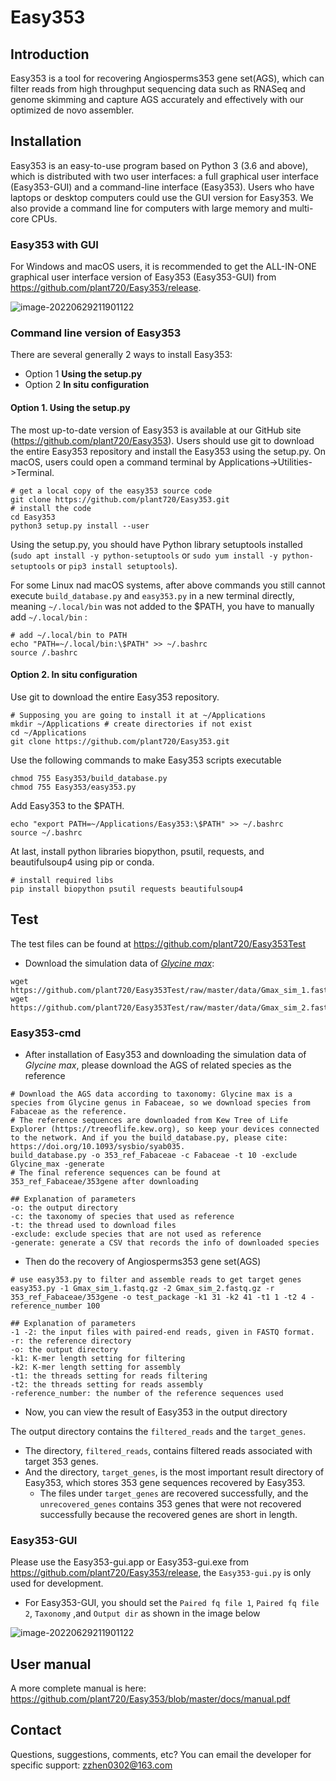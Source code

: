 # Easy353

## Introduction

Easy353 is a tool for recovering Angiosperms353 gene set(AGS), which can filter reads from high throughput sequencing data such as RNASeq and genome skimming and capture AGS accurately and effectively with our optimized de novo assembler. 

## Installation

Easy353 is an easy-to-use program based on Python 3 (3.6 and above), which is distributed with two user interfaces: a full graphical user interface (Easy353-GUI) and a command-line interface (Easy353). Users who have laptops or desktop computers could use the GUI version for Easy353. 
We also provide a command line for computers with large memory and multi-core CPUs.

### Easy353 with GUI

For Windows and macOS users, it is recommended to get the ALL-IN-ONE graphical user interface version of Easy353 (Easy353-GUI) from https://github.com/plant720/Easy353/release.

![image-20220629211901122](https://cdn.jsdelivr.net/gh/plant720/TyporaPic/img/20220629211901.png)

### Command line version of Easy353

There are several generally 2 ways to install Easy353:

* Option 1 **Using the setup.py**
* Option 2 **In situ configuration**

#### Option 1. Using the setup.py

The most up-to-date version of Easy353 is available at our GitHub site (https://github.com/plant720/Easy353). Users should use git to download the entire Easy353 repository and install the Easy353 using the setup.py. On macOS, users could open a command terminal by Applications->Utilities->Terminal.

```shell
# get a local copy of the easy353 source code
git clone https://github.com/plant720/Easy353.git
# install the code 
cd Easy353
python3 setup.py install --user
```

Using the setup.py, you should have Python library setuptools installed (`sudo apt install -y python-setuptools` or `sudo yum install -y python-setuptools` or `pip3 install setuptools`).

For some Linux nad macOS systems, after above commands you still cannot execute `build_database.py` and `easy353.py` in a new terminal directly, meaning `~/.local/bin` was not added to the \$PATH, you have to manually add `~/.local/bin` :

```shell
# add ~/.local/bin to PATH
echo "PATH=~/.local/bin:\$PATH" >> ~/.bashrc
source /.bashrc
```

#### Option 2. In situ configuration

Use git to download the entire Easy353 repository.

```shell
# Supposing you are going to install it at ~/Applications
mkdir ~/Applications # create directories if not exist
cd ~/Applications
git clone https://github.com/plant720/Easy353.git
```

Use the following commands to make Easy353 scripts executable

```shell
chmod 755 Easy353/build_database.py
chmod 755 Easy353/easy353.py
```

Add Easy353 to the $PATH.

```shell
echo "export PATH=~/Applications/Easy353:\$PATH" >> ~/.bashrc
source ~/.bashrc
```

At last, install python libraries biopython, psutil, requests, and beautifulsoup4 using pip or conda.

```shell
# install required libs
pip install biopython psutil requests beautifulsoup4
```

## Test
The test files can be found at https://github.com/plant720/Easy353Test

* Download the simulation data of [*Glycine max*](https://github.com/plant720/Easy353Test/tree/master/data):

```shell
wget https://github.com/plant720/Easy353Test/raw/master/data/Gmax_sim_1.fastq.gz
wget https://github.com/plant720/Easy353Test/raw/master/data/Gmax_sim_2.fastq.gz
```

### Easy353-cmd

* After installation of Easy353 and downloading the simulation data of *Glycine max*, please download the AGS of related species as the reference

```shell
# Download the AGS data according to taxonomy: Glycine max is a species from Glycine genus in Fabaceae, so we download species from Fabaceae as the reference.
# The reference sequences are downloaded from Kew Tree of Life Explorer (https://treeoflife.kew.org), so keep your devices connected to the network. And if you the build_database.py, please cite: https://doi.org/10.1093/sysbio/syab035.
build_database.py -o 353_ref_Fabaceae -c Fabaceae -t 10 -exclude Glycine_max -generate 
# The final reference sequences can be found at 353_ref_Fabaceae/353gene after downloading

## Explanation of parameters
-o: the output directory
-c: the taxonomy of species that used as reference
-t: the thread used to download files
-exclude: exclude species that are not used as reference
-generate: generate a CSV that records the info of downloaded species
```

* Then do the recovery of Angiosperms353 gene set(AGS)

```shell
# use easy353.py to filter and assemble reads to get target genes
easy353.py -1 Gmax_sim_1.fastq.gz -2 Gmax_sim_2.fastq.gz -r 353_ref_Fabaceae/353gene -o test_package -k1 31 -k2 41 -t1 1 -t2 4 -reference_number 100

## Explanation of parameters
-1 -2: the input files with paired-end reads, given in FASTQ format. 
-r: the reference directory
-o: the output directory
-k1: K-mer length setting for filtering
-k2: K-mer length setting for assembly
-t1: the threads setting for reads filtering
-t2: the threads setting for reads assembly
-reference_number: the number of the reference sequences used
```

* Now, you can view the result of Easy353 in the output directory

The output directory contains the `filtered_reads` and the `target_genes`. 

* The directory, `filtered_reads`, contains filtered reads associated with target 353 genes. 
* And the directory, `target_genes`, is the most important result directory of Easy353, which stores 353 gene sequences recovered by Easy353. 
  * The files under `target_genes` are recovered successfully, and the `unrecovered_genes`  contains 353 genes that were not recovered successfully because the recovered genes are short in length.

### Easy353-GUI

Please use the Easy353-gui.app or Easy353-gui.exe from https://github.com/plant720/Easy353/release, the `Easy353-gui.py` is only used for development.

* For Easy353-GUI, you should set the `Paired fq file 1`, `Paired fq file 2`, `Taxonomy` ,and `Output dir` as shown in the image below

![image-20220629211901122](https://cdn.jsdelivr.net/gh/plant720/TyporaPic/img/20220629211901.png)

## User manual

A more complete manual is here: https://github.com/plant720/Easy353/blob/master/docs/manual.pdf

## Contact

Questions, suggestions, comments, etc? You can email the developer for specific support: zzhen0302@163.com
